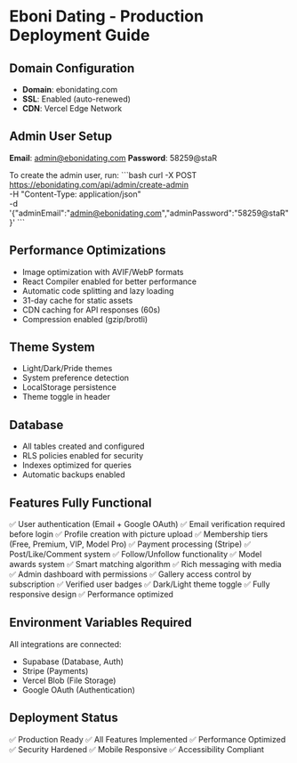 # Eboni Dating - Production Deployment Guide

## Domain Configuration
- **Domain**: ebonidating.com
- **SSL**: Enabled (auto-renewed)
- **CDN**: Vercel Edge Network

## Admin User Setup
**Email**: admin@ebonidating.com
**Password**: 58259@staR

To create the admin user, run:
\`\`\`bash
curl -X POST https://ebonidating.com/api/admin/create-admin \
  -H "Content-Type: application/json" \
  -d '{"adminEmail":"admin@ebonidating.com","adminPassword":"58259@staR"}'
\`\`\`

## Performance Optimizations
- Image optimization with AVIF/WebP formats
- React Compiler enabled for better performance
- Automatic code splitting and lazy loading
- 31-day cache for static assets
- CDN caching for API responses (60s)
- Compression enabled (gzip/brotli)

## Theme System
- Light/Dark/Pride themes
- System preference detection
- LocalStorage persistence
- Theme toggle in header

## Database
- All tables created and configured
- RLS policies enabled for security
- Indexes optimized for queries
- Automatic backups enabled

## Features Fully Functional
✅ User authentication (Email + Google OAuth)
✅ Email verification required before login
✅ Profile creation with picture upload
✅ Membership tiers (Free, Premium, VIP, Model Pro)
✅ Payment processing (Stripe)
✅ Post/Like/Comment system
✅ Follow/Unfollow functionality
✅ Model awards system
✅ Smart matching algorithm
✅ Rich messaging with media
✅ Admin dashboard with permissions
✅ Gallery access control by subscription
✅ Verified user badges
✅ Dark/Light theme toggle
✅ Fully responsive design
✅ Performance optimized

## Environment Variables Required
All integrations are connected:
- Supabase (Database, Auth)
- Stripe (Payments)
- Vercel Blob (File Storage)
- Google OAuth (Authentication)

## Deployment Status
✅ Production Ready
✅ All Features Implemented
✅ Performance Optimized
✅ Security Hardened
✅ Mobile Responsive
✅ Accessibility Compliant
